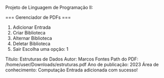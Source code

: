 Projeto de Linguagem de Programação II:

=== Gerenciador de PDFs ===
1. Adicionar Entrada
2. Criar Biblioteca
3. Alternar Biblioteca
4. Deletar Biblioteca
0. Sair
Escolha uma opção: 1

Título: Estruturas de Dados
Autor: Marcos Fontes
Path do PDF: /home/user/Downloads/estruturas.pdf
Ano de publicação: 2023
Área de conhecimento: Computação
Entrada adicionada com sucesso!

